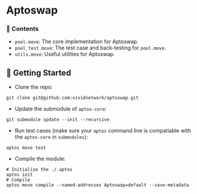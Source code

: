 # Aptoswap

### 📖 Contents

- `pool.move`: The core implementation for Aptoswap.
- `pool_test.move`: The test case and back-testing for `pool.move`.
- `utils.move`: Useful utilities for Aptoswap.  

## 🏃 Getting Started

- Clone the repo:

```shell
git clone git@github.com:vividnetwork/aptoswap.git
```

- Update the submodule of `aptos-core`:

```shell
git submodule update --init --recursive
```

- Run test cases (make sure your `aptos` command line is compatiable with the `aptos-core` in `submodules`):

```
aptos move test
```

- Compile the module:

```shell
# Initialize the ./.aptos
aptos init
# Compile
aptos move compile --named-addresses Aptoswap=default --save-metadata
```

